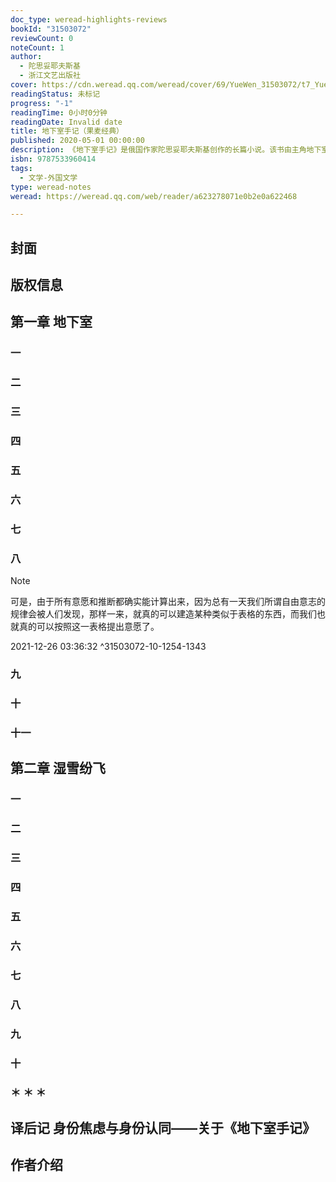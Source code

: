 ```yaml
---
doc_type: weread-highlights-reviews
bookId: "31503072"
reviewCount: 0
noteCount: 1
author:
  - 陀思妥耶夫斯基
  - 浙江文艺出版社
cover: https://cdn.weread.qq.com/weread/cover/69/YueWen_31503072/t7_YueWen_31503072.jpg
readingStatus: 未标记
progress: "-1"
readingTime: 0小时0分钟
readingDate: Invalid date
title: 地下室手记（果麦经典）
published: 2020-05-01 00:00:00
description: 《地下室手记》是俄国作家陀思妥耶夫斯基创作的长篇小说。该书由主角地下室人以第一人称的方式叙述，地下室人是名年约四十岁左右的退休公务员，他的内心充满了病态的自卑，但又常剖析自己。全书主要由两部分组成：第一部分是地下室人的长篇独白，内容探讨了自由意志、人的非理性、历史的非理性等哲学议题。第二部分是地下室人追溯自己的一段往事，以及他与一名妓女丽莎相识的经过。《地下室手记》不仅是陀思妥耶夫斯基的代表作，也预视了他后来5本重要的长篇小说：《罪与罚》、《白痴》、《群魔》、《少年》、《卡拉马佐夫兄弟》。该书也被认为是陀思妥耶夫斯基创作过程中的一个转折点。诺贝尔文学奖得主纪德认为：“这部小说是他写作生涯的顶峰，是他的扛鼎之作，或者，如果你们愿意，可以说是打开他思想的钥匙。”
isbn: 9787533960414
tags:
  - 文学-外国文学
type: weread-notes
weread: https://weread.qq.com/web/reader/a623278071e0b2e0a622468

---
```



## 封面

## 版权信息

## 第一章 地下室

### 一

### 二

### 三

### 四

### 五

### 六

### 七

### 八

> [!NOTE] 
> 可是，由于所有意愿和推断都确实能计算出来，因为总有一天我们所谓自由意志的规律会被人们发现，那样一来，就真的可以建造某种类似于表格的东西，而我们也就真的可以按照这一表格提出意愿了。
> 
> 2021-12-26 03:36:32 ^31503072-10-1254-1343

### 九

### 十

### 十一

## 第二章 湿雪纷飞

### 一

### 二

### 三

### 四

### 五

### 六

### 七

### 八

### 九

### 十

### ＊ ＊ ＊

## 译后记 身份焦虑与身份认同——关于《地下室手记》

## 作者介绍


